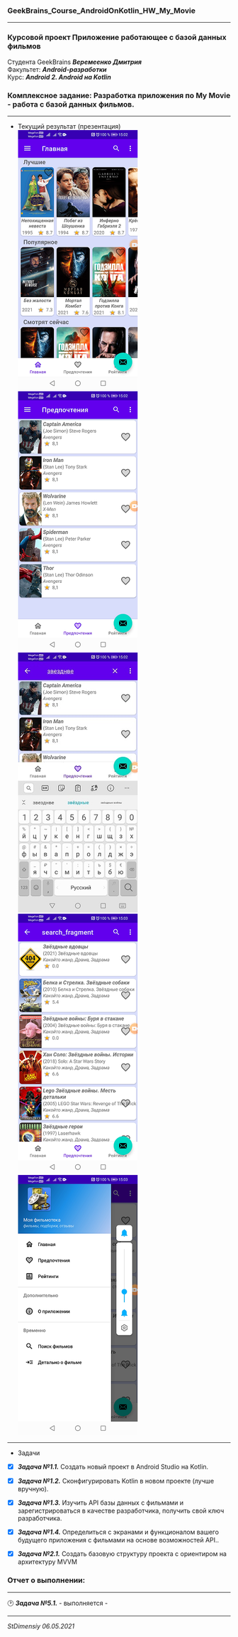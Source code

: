 ### GeekBrains_Course_AndroidOnKotlin_HW_My_Movie
---
### Курсовой проект Приложение работающее с базой данных фильмов
Студента GeekBrains ***Веремеенко Дмитрия***    
Факультет: ***Android-разработки***    
Курс: ***Android 2. Android на Kotlin***    
### Комплексное задание: Разработка приложения по My Movie - работа с базой данных фильмов.
---    
- Текущий результат (презентация)        
![Home Fragment](https://github.com/stdimensiy/GeekBrains_Course_AndroidOnKotlin_HW_My_Movie/raw/hw_lesson5/snapshots/HomeFragment.png)
![Home Fragment](https://github.com/stdimensiy/GeekBrains_Course_AndroidOnKotlin_HW_My_Movie/raw/hw_lesson5/snapshots/FavoriteFragment.png)
![Home Fragment](https://github.com/stdimensiy/GeekBrains_Course_AndroidOnKotlin_HW_My_Movie/raw/hw_lesson5/snapshots/ActionSearch.png)
![Home Fragment](https://github.com/stdimensiy/GeekBrains_Course_AndroidOnKotlin_HW_My_Movie/raw/hw_lesson5/snapshots/SearchFragment.png)
![Home Fragment](https://github.com/stdimensiy/GeekBrains_Course_AndroidOnKotlin_HW_My_Movie/raw/hw_lesson5/snapshots/ActionLeftMenu.png)
---
- Задачи
- [X] ***Задача №1.1.***	Создать новый проект в Android Studio на Kotlin.
- [X] ***Задача №1.2.***	Сконфигурировать Kotlin в новом проекте (лучше вручную).
- [X] ***Задача №1.3.***	Изучить API базы данных с фильмами и зарегистрироваться в качестве разработчика, получить свой ключ разработчика.
- [X] ***Задача №1.4.***	Определиться с экранами и функционалом вашего будущего приложения с фильмами на основе возможностей API..

- [X] ***Задача №2.1.***	Создать базовую структуру проекта с ориентиром на архитектуру MVVM


### Отчет о выполнении:
---    
:clock2: ***Задача №5.1.*** - выполняется -

     

---   

*StDimensiy 06.05.2021*
